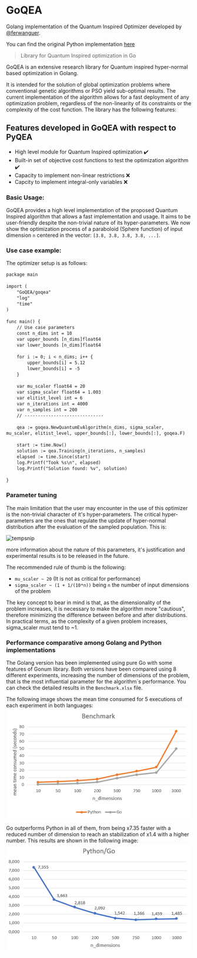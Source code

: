 # GoQEA
Golang implementation of the Quantum Inspired Optimizer developed by [@ferwanguer](https://github.com/ferwanguer).

You can find the original Python implementation [here](https://github.com/ferwanguer/PyQEA)

> Library for Quantum Inspired optimization in Go

GoQEA is an extensive research library for Quantum inspired hyper-normal based
optimization in Golang. 

It is intended for the solution of global optimization problems where conventional 
genetic algorithms or PSO yield sub-optimal results. The current implementation of 
the algorithm allows for a fast deployment of any optimization problem, regardless of the non-linearity of its 
constraints or the complexity of the cost function. The library has the following features:

## Features developed in GoQEA with respect to PyQEA
* High level module for Quantum Inspired optimization :heavy_check_mark:
* Built-in set of objective cost functions to test the optimization algorithm :heavy_check_mark:
* Capacity to implement non-linear restrictions :x:
* Capcity to implement integral-only variables :x:

### Basic Usage: 
GoQEA provides a high level implementation of  the proposed Quantum Inspired algorithm that allows a fast implementation and usage.
It aims to be user-friendly despite the non-trivial nature of its hyper-parameters. We now show the optimization process of a paraboloid (Sphere function)
of input dimension `n` centered in the vector: `[3.8, 3.8, 3.8, 3.8, ...]`. 

### Use case example: 
The optimizer setup is as follows:
```golang
package main

import (
	"GoQEA/goqea"
	"log"
	"time"
)

func main() {
	// Use case parameters
	const n_dims int = 10
	var upper_bounds [n_dims]float64
	var lower_bounds [n_dims]float64

	for i := 0; i < n_dims; i++ {
		upper_bounds[i] = 5.12
		lower_bounds[i] = -5
	}

	var mu_scaler float64 = 20
	var sigma_scaler float64 = 1.003
	var elitist_level int = 6
	var n_iterations int = 4000
	var n_samples int = 200
	// ------------------------------

	qea := goqea.NewQuantumEvAlgorithm(n_dims, sigma_scaler, mu_scaler, elitist_level, upper_bounds[:], lower_bounds[:], goqea.F)

	start := time.Now()
	solution := qea.Training(n_iterations, n_samples)
	elapsed := time.Since(start)
	log.Printf("Took %s\n", elapsed)
	log.Printf("Solution found: %v", solution)

}

```
### Parameter tuning
The main limitation that the user may encounter in the use of this optimizer is
the non-trivial character of it's hyper-parameters. The critical hyper-parameters
are the ones that regulate the update of hyper-normal distribution after the evaluation
of the sampled population. This is:

![tempsnip](https://user-images.githubusercontent.com/57362874/195801476-4f99a3cc-3063-4c20-b8fa-3eef63483fa6.png)

more information about the nature of this parameters, it's justification and experimental
results is to be released in the future.

The recommended rule of thumb is the following: 

* `mu_scaler ~ 20` (It is not as critical for performance)
* `sigma_scaler ~ (1 + 1/(10*n))` being `n` the number of input dimensions of the problem

The key concept to bear in mind is that, as the dimensionality of the problem increases, it is necessary to make the algorithm more "cautious", therefore minimizing the difference between before and after distributions. In practical terms, as the complexity of a given
problem increases, sigma_scaler must tend to ~1.

### Performance comparative among Golang and Python implementations
The Golang version has been implemented using pure Go with some features of Gonum library. Both versions have been compared using 8 different experiments, increasing the number of dimensions of the problem, that is the most influential parameter for the algorithm´s performance. You can check the detailed results in the ``Benchmark.xlsx`` file.

The following image shows the mean time consumed for 5 executions of each experiment in both languages:
![1](https://github.com/p-saucedo/GoQEA/blob/main/imgs/benchmark.PNG)

Go outperforms Python in all of them, from being x7.35 faster with a reduced number of dimension to reach an stabilization of x1.4 with a higher number. This results are shown in the following image:
![2](https://github.com/p-saucedo/GoQEA/blob/main/imgs/pythonvsgo.PNG)
